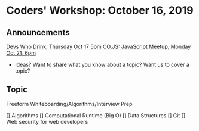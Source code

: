 # Coders' Workshop: October 16, 2019

## Announcements

[Devs Who Drink, Thursday Oct 17 5pm](https://www.meetup.com/Bootcampers-Collective/events/bvmhhryznblb/)
[CO.JS: JavaScript Meetup, Monday Oct 21, 6pm](https://www.meetup.com/Bootcampers-Collective/events/hhpjjryznbcc/)

- Ideas? Want to share what you know about a topic? Want us to cover a topic?

## Topic

Freeform Whiteboarding/Algorithms/Interview Prep

[] Algorithms
[] Computational Runtime (Big O)
[] Data Structures
[] Git
[] Web security for web developers
